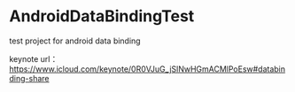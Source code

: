 # AndroidDataBindingTest
test project for android data binding

keynote url：https://www.icloud.com/keynote/0R0VJuG_jSlNwHGmACMlPoEsw#databinding-share

